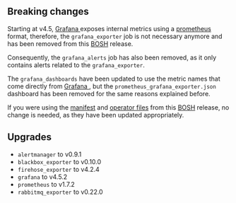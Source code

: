 ## Breaking changes

Starting at v4.5, [Grafana ](https://grafana.com/) exposes internal metrics using a [prometheus](https://prometheus.io/) format, therefore, the `grafana_exporter` job is not necessary anymore and has been removed from this [BOSH](http://bosh.io/) release.

Consequently, the `grafana_alerts` job has also been removed, as it only contains alerts related to the `grafana_exporter`.

The `grafana_dashboards` have been updated to use the metric names that come directly from [Grafana ](https://grafana.com/), but the `prometheus_grafana_exporter.json` dashboard has been removed for the same reasons explained before.

If you were using the [manifest](https://github.com/cloudfoundry-community/prometheus-boshrelease/blob/master/manifests/prometheus.yml) and [operator files](https://github.com/cloudfoundry-community/prometheus-boshrelease/tree/master/manifests/operators) from this [BOSH](http://bosh.io/) release, no change is needed, as they have been updated appropriately.

## Upgrades

* `alertmanager` to v0.9.1
* `blackbox_exporter` to v0.10.0
* `firehose_exporter` to v4.2.4
* `grafana` to v4.5.2
* `prometheus` to v1.7.2
* `rabbitmq_exporter` to v0.22.0
